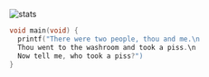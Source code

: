 ![stats](https://github-readme-stats.vercel.app/api?username=sn3w&show_icons=true&theme=gruvbox)
```c
void main(void) {
  printf("There were two people, thou and me.\n
  Thou went to the washroom and took a piss.\n
  Now tell me, who took a piss?")
}
```
